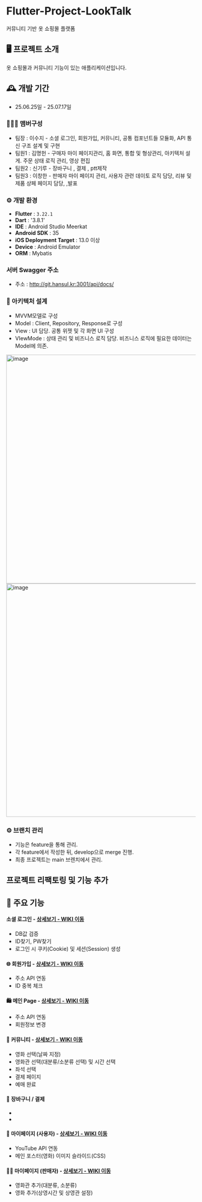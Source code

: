 # Flutter-Project-LookTalk
커뮤니티 기반 옷 쇼핑몰 플랫폼 


## 🖥️ 프로젝트 소개
옷 쇼핑몰과 커뮤니티 기능이 있는 애플리케이션입니다. 
<br>

## 🕰️ 개발 기간
* 25.06.25일 - 25.07.17일

### 🧑‍🤝‍🧑 맴버구성
 - 팀장  : 이수지 - 소셜 로그인, 회원가입, 커뮤니티, 공통 컴포넌트들 모듈화, API 통신 구조 설계 및 구현
 - 팀원1 : 김명헌 - 구매자 마이 페이지관리, 홈 화면, 통합 및 형상관리, 아키텍처 설게. 주문 상태 로직 관리, 영상 편집
 - 팀원2 : 신기루 - 장바구니 , 결제 , ptt제작
 - 팀원3 : 이창한 - 판매자 마이 페이지 관리, 사용자 관련 데이토 로직 담당, 리뷰 및 제품 상페 페이지 담당, ,발표   


### ⚙️ 개발 환경
- **Flutter** : `3.22.1`
- **Dart** : '3.8.1'
- **IDE** : Android Studio Meerkat 
- **Android SDK** : 35
- **iOS Deployment  Target** : 13.0 이상 
- **Device** : Android Emulator 
- **ORM** : Mybatis

### 서버 Swagger 주소 
- 주소 : http://git.hansul.kr:3001/api/docs/

### 📐 아키텍처 설계 
- MVVM모델로 구성
- Model : Client, Repository, Response로 구성
- View : UI 담당. 공통 위젯 및 각 화면 UI 구성
- VIewMode : 상태 관리 및 비즈니스 로직 담당. 비즈니스 로직에 필요한 데이터는 Model에 의존.
<img width="1192" height="608" alt="image" src="https://github.com/user-attachments/assets/f76a8eea-7eae-4038-9a23-1a4f9dc193ee" />
<img width="962" height="620" alt="image" src="https://github.com/user-attachments/assets/3179a9f6-bec3-4120-bc7c-a4dc754e6362" />

### ⚙️ 브랜치 관리
- 기능은 feature을 통해 관리.
- 각 feature에서 작성한 뒤, develop으로 merge 진행.
- 최종 프로젝트는 main 브렌치에서 관리.


## 프로젝트 리팩토링 및 기능 추가




## 📌 주요 기능
#### 소셜 로그인 - <a href="https://github.com/LIKELION-Android-Bootcamp-4th/lookTalk/wiki/%EC%A3%BC%EC%9A%94-%EA%B8%B0%EB%8A%A5-%EC%86%8C%EA%B0%9C-(Login)" >상세보기 - WIKI 이동</a>
- DB값 검증
- ID찾기, PW찾기
- 로그인 시 쿠키(Cookie) 및 세션(Session) 생성

#### 🌐 회원가입 - <a href="https://github.com/LIKELION-Android-Bootcamp-4th/lookTalk/wiki/%EC%A3%BC%EC%9A%94-%EA%B8%B0%EB%8A%A5-%EC%86%8C%EA%B0%9C-(%ED%9A%8C%EC%9B%90%EA%B0%80%EC%9E%85)" >상세보기 - WIKI 이동</a>
- 주소 API 연동
- ID 중복 체크
#### 🛍️ 메인 Page - <a href="https://github.com/LIKELION-Android-Bootcamp-4th/lookTalk/wiki/%EC%A3%BC%EC%9A%94-%EA%B8%B0%EB%8A%A5-%EC%86%8C%EA%B0%9C-(%EC%87%BC%ED%95%91%EB%AA%B0)" >상세보기 - WIKI 이동</a>
- 주소 API 연동
- 회원정보 변경

#### 💬 커뮤니티 - <a href="https://github.com/LIKELION-Android-Bootcamp-4th/lookTalk/wiki/%EC%A3%BC%EC%9A%94-%EA%B8%B0%EB%8A%A5-%EC%86%8C%EA%B0%9C-(%EC%BB%A4%EB%AE%A4%EB%8B%88%ED%8B%B0)" >상세보기 - WIKI 이동</a>
- 영화 선택(날짜 지정)
- 영화관 선택(대분류/소분류 선택) 및 시간 선택
- 좌석 선택
- 결제 페이지
- 예매 완료
#### 🛒 장바구니 / 결제
- 
-
#### 🙋 마이페이지 (사용자) - <a href="https://github.com/LIKELION-Android-Bootcamp-4th/lookTalk/wiki/%EC%A3%BC%EC%9A%94-%EA%B8%B0%EB%8A%A5-%EC%86%8C%EA%B0%9C-(%EB%A7%88%EC%9D%B4%ED%8E%98%EC%9D%B4%EC%A7%80-%E2%80%90-%EA%B5%AC%EB%A7%A4%EC%9E%90)" >상세보기 - WIKI 이동</a>
- YouTube API 연동
- 메인 포스터(영화) 이미지 슬라이드(CSS)

#### 👨‍💼 마이페이지 (판매자)   - <a href="https://github.com/LIKELION-Android-Bootcamp-4th/lookTalk/wiki/%EC%A3%BC%EC%9A%94-%EA%B8%B0%EB%8A%A5-%EC%86%8C%EA%B0%9C-(%EB%A7%88%EC%9D%B4%ED%8E%98%EC%9D%B4%EC%A7%80-%E2%80%90-%ED%8C%90%EB%A7%A4%EC%9E%90)" >상세보기 - WIKI 이동</a>
- 영화관 추가(대분류, 소분류)
- 영화 추가(상영시간 및 상영관 설정)
